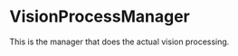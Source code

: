 VisionProcessManager
====================

This is the manager that does the actual vision processing.